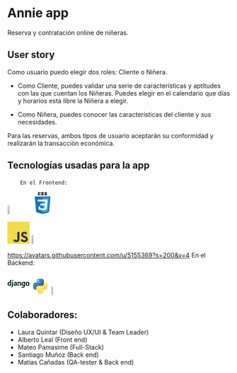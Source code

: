 # Annie app

Reserva y contratación online de niñeras.

## User story

Como usuario puedo elegir dos roles: Cliente o Niñera. 
    
   * Como Cliente, puedes validar una serie de características y aptitudes con las que cuentan los Niñeras. Puedes elegir en el calendario que días y horarios
    esta libre la Niñera a elegir. 
    
   * Como Niñera, puedes conocer las características del cliente y sus necesidades. 

Para las reservas, ambos tipos de usuario aceptarán su conformidad y realizarán la transacción económica.

## Tecnologías usadas para la app

        En el Frontend:
<p align="left">
<img src="https://upload.wikimedia.org/wikipedia/commons/thumb/6/61/HTML5_logo_and_wordmark.svg/800px-HTML5_logo_and_wordmark.svg.png"  width=10% height=10%>
<img src="https://raw.githubusercontent.com/devicons/devicon/master/icons/css3/css3-original-wordmark.svg"  width=10% height=10%>
</p> 
<p align="left">
<img src="https://raw.githubusercontent.com/github/explore/80688e429a7d4ef2fca1e82350fe8e3517d3494d/topics/javascript/javascript.png"  width=10% height=10%>
<img src="https://avatars.githubusercontent.com/u/5155369?s=200&v=4"  width=10% height=10%>
</p>

https://avatars.githubusercontent.com/u/5155369?s=200&v=4
        En el Backend:
<p align="left">
<img src="https://raw.githubusercontent.com/github/explore/7456fdff59816d37ef383a6c8f32a26ff7332db2/topics/django/django.png"  width=10% height=10%>
<img src="https://raw.githubusercontent.com/devicons/devicon/master/icons/python/python-original.svg" width=8% height=8%> 
<img src="https://www.vectorlogo.zone/logos/sqlite/sqlite-icon.svg" width=8% height=8%>
</p>
 
 
 ## Colaboradores:
       
- Laura Quintar (Diseño UX/UI & Team Leader)
- Alberto Leal (Front end)
- Mateo Pamasime (Full-Stack)
- Santiago Muñoz (Back end)
- Matias Cañadas (QA-tester & Back end)
